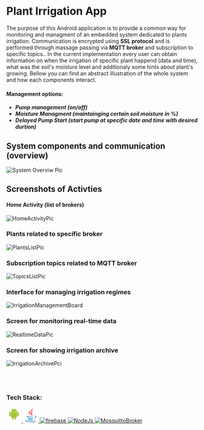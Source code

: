 # Plant Irrigation App

The purpose of this Android application is to provide a common way for monitoring and managment of an embedded system dedicated to plants irrigation. Communication is encrypted using **SSL protocol** and is performed through massage passing via **MQTT broker** and subscription to specific topics.. In the current implementation every user can obtain information on when the irrigation of specific plant happend (data and time), what was the soil's moisture level and additionaly some hints about plant's growing. Bellow you can find an abstract illustration of the whole system and how each components interact.

#### Management options:
  * **_Pump management (on/off)_**
  * **_Moisture Managment (maintainging certain soil moisture in %)_**
  * **_Delayed Pump Start (start pump at specific date and time with desired durtion)_**
  
## System components and communication (overview)

![System Overviw Pic](https://i.ibb.co/WnYxNSV/Irrigation-Syst-Overview.png)

## Screenshots of Activties
#### Home Activity (list of brokers)
![HomeActivityPic](https://i.ibb.co/KVy9jSP/Hnet-com-image.jpg)

### Plants related to specific broker
![PlantsListPic](https://i.ibb.co/mXXbTp8/Plants-List-Scr-Shot.jpg)

### Subscription topics related to MQTT broker
![TopicsListPic](https://i.ibb.co/98cvBMz/Topics-List-Scr-Shot.jpg)

### Interface for managing irrigation regimes
![IrrigationManagementBoard](https://i.ibb.co/b1ryLWg/Management-Board-Prt-Scr.jpg)

### Screen for monitoring real-time data
![RealtimeDataPic](https://i.ibb.co/1qDFQZ6/Realtime-Data-Scrn-Shot-2.jpg)

### Screen for showing irrigation archive
![IrrigationArchivePci](https://i.ibb.co/qDQshHZ/Irrigation-Archive-Scrn-Shot.jpg)

<br><br>

<h3 align="left">Tech Stack:</h3>
<p align="left"> <a href="https://developer.android.com" target="_blank"> <img src="https://raw.githubusercontent.com/devicons/devicon/master/icons/android/android-original-wordmark.svg" alt="android" width="40" height="40"/> </a> <a href="https://www.java.com" target="_blank"> <img src="https://raw.githubusercontent.com/devicons/devicon/master/icons/java/java-original.svg" alt="java" width="40" height="40"/> </a> <a href="https://firebase.google.com/" target="_blank"> <img src="https://www.vectorlogo.zone/logos/firebase/firebase-icon.svg" alt="firebase" width="40" height="40"/> </a> 
<a href="https://nodejs.org/en/" target="_blank"> <img src="https://www.vectorlogo.zone/logos/nodejs/nodejs-ar21.svg" alt="NodeJs" width="60" height="50"/> </a>  <a href="https://mosquitto.org/" target="_blank"> <img src="https://mosquitto.org/images/mosquitto-text-side-28.png" alt="MosquittoBroker" width="90" height="40"/> </a> </p>